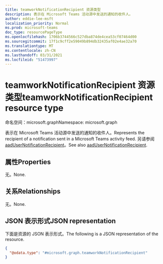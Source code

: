 ```yaml
---
title: teamworkNotificationRecipient 资源类型
description: 表示在 Microsoft Teams 活动源中发送的通知的收件人。
author: eddie-lee-msft
localization_priority: Normal
ms.prod: microsoft-teams
doc_type: resourcePageType
ms.openlocfilehash: 1706b3744566c527dba874de4cea53cf07464d00
ms.sourcegitcommit: 17f1c9cff2e59049b894db32435af02e4ae32a70
ms.translationtype: MT
ms.contentlocale: zh-CN
ms.lasthandoff: 03/31/2021
ms.locfileid: "51473997"
---
```

# <a name="teamworknotificationrecipient-resource-type"></a><span data-ttu-id="0d8ee-103">teamworkNotificationRecipient 资源类型</span><span class="sxs-lookup"><span data-stu-id="0d8ee-103">teamworkNotificationRecipient resource type</span></span>

<span data-ttu-id="0d8ee-104">命名空间：microsoft.graph</span><span class="sxs-lookup"><span data-stu-id="0d8ee-104">Namespace: microsoft.graph</span></span>

<span data-ttu-id="0d8ee-105">表示在 Microsoft Teams 活动源中发送的通知的收件人。</span><span class="sxs-lookup"><span data-stu-id="0d8ee-105">Represents the recipient of a notification sent in a Microsoft Teams activity feed.</span></span> <span data-ttu-id="0d8ee-106">另请参阅 [aadUserNotificationRecipient](aadusernotificationrecipient.md)。</span><span class="sxs-lookup"><span data-stu-id="0d8ee-106">See also [aadUserNotificationRecipient](aadusernotificationrecipient.md).</span></span>

## <a name="properties"></a><span data-ttu-id="0d8ee-107">属性</span><span class="sxs-lookup"><span data-stu-id="0d8ee-107">Properties</span></span>
<span data-ttu-id="0d8ee-108">无。</span><span class="sxs-lookup"><span data-stu-id="0d8ee-108">None.</span></span>

## <a name="relationships"></a><span data-ttu-id="0d8ee-109">关系</span><span class="sxs-lookup"><span data-stu-id="0d8ee-109">Relationships</span></span>
<span data-ttu-id="0d8ee-110">无。</span><span class="sxs-lookup"><span data-stu-id="0d8ee-110">None.</span></span>

## <a name="json-representation"></a><span data-ttu-id="0d8ee-111">JSON 表示形式</span><span class="sxs-lookup"><span data-stu-id="0d8ee-111">JSON representation</span></span>
<span data-ttu-id="0d8ee-112">下面是资源的 JSON 表示形式。</span><span class="sxs-lookup"><span data-stu-id="0d8ee-112">The following is a JSON representation of the resource.</span></span>
<!-- {
  "blockType": "resource",
  "@odata.type": "microsoft.graph.teamworkNotificationRecipient"
}
-->
``` json
{
  "@odata.type": "#microsoft.graph.teamworkNotificationRecipient"
}
```

